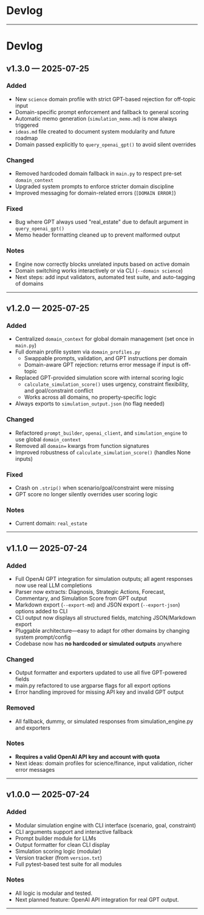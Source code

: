 # Devlog
---
# Devlog

## v1.3.0 — 2025-07-25

### Added
- New `science` domain profile with strict GPT-based rejection for off-topic input
- Domain-specific prompt enforcement and fallback to general scoring
- Automatic memo generation (`simulation_memo.md`) is now always triggered
- `ideas.md` file created to document system modularity and future roadmap
- Domain passed explicitly to `query_openai_gpt()` to avoid silent overrides

### Changed
- Removed hardcoded domain fallback in `main.py` to respect pre-set `domain_context`
- Upgraded system prompts to enforce stricter domain discipline
- Improved messaging for domain-related errors (`[DOMAIN ERROR]`)

### Fixed
- Bug where GPT always used "real_estate" due to default argument in `query_openai_gpt()`
- Memo header formatting cleaned up to prevent malformed output

### Notes
- Engine now correctly blocks unrelated inputs based on active domain
- Domain switching works interactively or via CLI (`--domain science`)
- Next steps: add input validators, automated test suite, and auto-tagging of domains

---
## v1.2.0 — 2025-07-25

### Added
- Centralized `domain_context` for global domain management (set once in `main.py`)
- Full domain profile system via `domain_profiles.py`
  - Swappable prompts, validation, and GPT instructions per domain
  - Domain-aware GPT rejection: returns error message if input is off-topic
- Replaced GPT-provided simulation score with internal scoring logic
  - `calculate_simulation_score()` uses urgency, constraint flexibility, and goal/constraint conflict
  - Works across all domains, no property-specific logic
- Always exports to `simulation_output.json` (no flag needed)

### Changed
- Refactored `prompt_builder`, `openai_client`, and `simulation_engine` to use global `domain_context`
- Removed all `domain=` kwargs from function signatures
- Improved robustness of `calculate_simulation_score()` (handles None inputs)

### Fixed
- Crash on `.strip()` when scenario/goal/constraint were missing
- GPT score no longer silently overrides user scoring logic

### Notes
- Current domain: `real_estate`

---

## v1.1.0 — 2025-07-24

### Added
- Full OpenAI GPT integration for simulation outputs; all agent responses now use real LLM completions
- Parser now extracts: Diagnosis, Strategic Actions, Forecast, Commentary, and Simulation Score from GPT output
- Markdown export (`--export-md`) and JSON export (`--export-json`) options added to CLI
- CLI output now displays all structured fields, matching JSON/Markdown export
- Pluggable architecture—easy to adapt for other domains by changing system prompt/config
- Codebase now has **no hardcoded or simulated outputs** anywhere

### Changed
- Output formatter and exporters updated to use all five GPT-powered fields
- main.py refactored to use argparse flags for all export options
- Error handling improved for missing API key and invalid GPT output

### Removed
- All fallback, dummy, or simulated responses from simulation_engine.py and exporters

### Notes
- **Requires a valid OpenAI API key and account with quota**
- Next ideas: domain profiles for science/finance, input validation, richer error messages

---

## v1.0.0 — 2025-07-24

### Added
- Modular simulation engine with CLI interface (scenario, goal, constraint)
- CLI arguments support and interactive fallback
- Prompt builder module for LLMs
- Output formatter for clean CLI display
- Simulation scoring logic (modular)
- Version tracker (from `version.txt`)
- Full pytest-based test suite for all modules

### Notes
- All logic is modular and tested.
- Next planned feature: OpenAI API integration for real GPT output.

---
